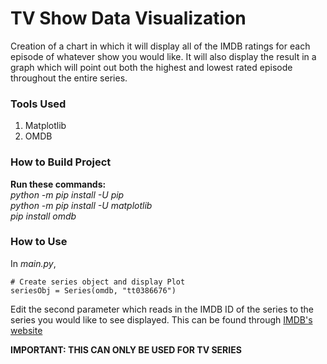 # TV Show Data Visualization
Creation of a chart in which it will display all of the IMDB ratings for each episode of whatever show you would like. It will also display the result in a graph which will point out both the highest and lowest rated episode throughout the entire series.

### Tools Used

1. Matplotlib
2. OMDB

### How to Build Project

**Run these commands:**  
*python -m pip install -U pip  
python -m pip install -U matplotlib  
pip install omdb*  

### How to Use
In *main.py*, 
```
# Create series object and display Plot
seriesObj = Series(omdb, "tt0386676")
```

Edit the second parameter which reads in the IMDB ID of the series to the series you would like to see displayed. 
This can be found through [IMDB's website](www.imdb.com)

**IMPORTANT: THIS CAN ONLY BE USED FOR TV SERIES**
